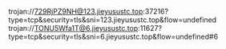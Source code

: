 trojan://729RjPZ9NH@123.jieyusustc.top:37216?type=tcp&security=tls&sni=123.jieyusustc.top&flow=undefined
trojan://TONU5Wfa1T@6.jieyusustc.top:11627?type=tcp&security=tls&sni=6.jieyusustc.top&flow=undefined#6
